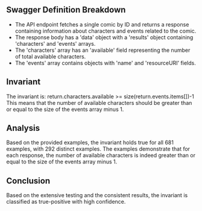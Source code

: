 ## Swagger Definition Breakdown
- The API endpoint fetches a single comic by ID and returns a response containing information about characters and events related to the comic.
- The response body has a 'data' object with a 'results' object containing 'characters' and 'events' arrays.
- The 'characters' array has an 'available' field representing the number of total available characters.
- The 'events' array contains objects with 'name' and 'resourceURI' fields.

## Invariant
The invariant is: return.characters.available >= size(return.events.items[])-1
This means that the number of available characters should be greater than or equal to the size of the events array minus 1.

## Analysis
Based on the provided examples, the invariant holds true for all 681 examples, with 292 distinct examples. The examples demonstrate that for each response, the number of available characters is indeed greater than or equal to the size of the events array minus 1.

## Conclusion
Based on the extensive testing and the consistent results, the invariant is classified as true-positive with high confidence.
